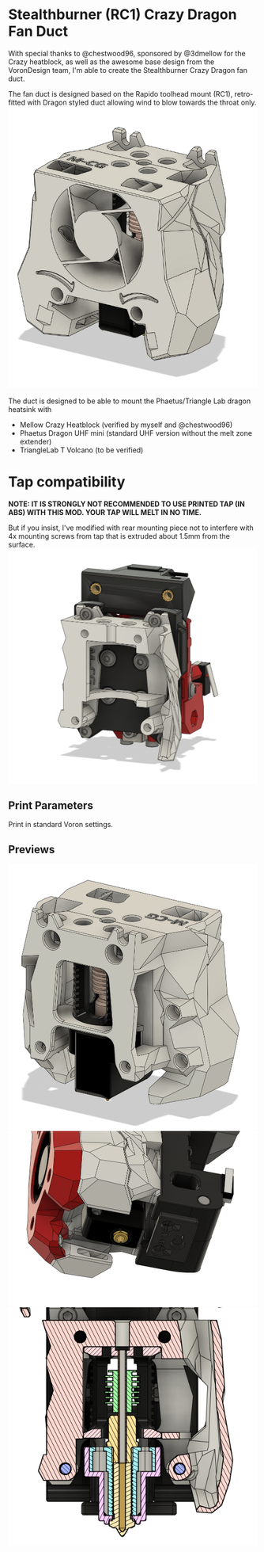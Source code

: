 Stealthburner (RC1) Crazy Dragon Fan Duct
===
With special thanks to @chestwood96, sponsored by @3dmellow for the Crazy heatblock, as well as the awesome base design from the VoronDesign team, I'm able to create the Stealthburner Crazy Dragon fan duct.

The fan duct is designed based on the Rapido toolhead mount (RC1), retro-fitted with Dragon styled duct allowing wind to blow towards the throat only.
![front](front.png)

The duct is designed to be able to mount the Phaetus/Triangle Lab dragon heatsink with
 - Mellow Crazy Heatblock (verified by myself and @chestwood96)
 - Phaetus Dragon UHF mini (standard UHF version without the melt zone extender)
 - TriangleLab T Volcano (to be verified)

# Tap compatibility
**NOTE: IT IS STRONGLY NOT RECOMMENDED TO USE PRINTED TAP (IN ABS) WITH THIS MOD. YOUR TAP WILL MELT IN NO TIME.**

But if you insist, I've modified with rear mounting piece not to interfere with 4x mounting screws from tap that is extruded about 1.5mm from the surface. 
![tap_compatibility](tap_compatibility.png)

## Print Parameters
Print in standard Voron settings. 

## Previews
![back](back.png)
![bottom](bottom.PNG)
![cut_section](cut_section.PNG)

